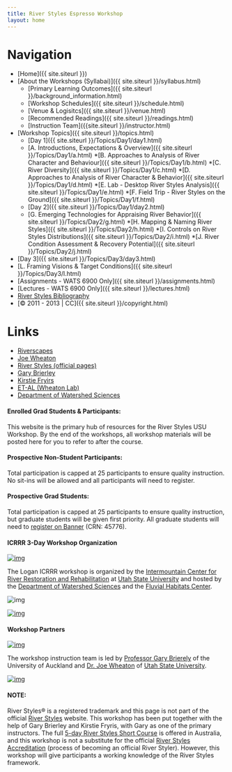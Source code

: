 ```yaml
---
title: River Styles Espresso Workshop
layout: home
---
```


# Navigation

* [Home]({{ site.siteurl }})
* [About the Workshops (Syllabai)]({{ site.siteurl }}/syllabus.html)
  *   [Primary Learning Outcomes]({{ site.siteurl }}/background_information.html)
  *   [Workshop Schedules]({{ site.siteurl }}/schedule.html)
  *   [Venue & Logisitcs]({{ site.siteurl }}/venue.html)
  *   [Recommended Readings]({{ site.siteurl }}/readings.html)
  *   [Instruction Team]({{site.siteurl }}/instructor.html)
* [Workshop Topics]({{ site.siteurl }}/topics.html)
  *   [Day 1]({{ site.siteurl }}/Topics/Day1/day1.html)
    *	[A. Introductions, Expectations & Overview]({{ site.siteurl }}/Topics/Day1/a.html)
      *[B. Approaches to Analysis of River Character and Behaviour]({{ site.siteurl }}/Topics/Day1/b.html)
      *[C. River Diversity]({{ site.siteurl }}/Topics/Day1/c.html)
      *[D. Approaches to Analysis of River Character & Behavior]({{ site.siteurl }}/Topics/Day1/d.html)
      *[E. Lab - Desktop River Styles Analysis]({{ site.siteurl }}/Topics/Day1/e.html)
      *[F. Field Trip - River Styles on the Ground]({{ site.siteurl }}/Topics/Day1/f.html)
  *   [Day 2]({{ site.siteurl }}/Topics/Day1/day2.html)
    *	[G. Emerging Technologies for Appraising River Behavior]({{ site.siteurl }}/Topics/Day2/g.html)
      *[H. Mapping & Naming River Styles]({{ site.siteurl }}/Topics/Day2/h.html)
      *[I. Controls on River Styles Distributions]({{ site.siteurl }}/Topics/Day2/i.html)
      *[J. River Condition Assessment & Recovery Potential]({{ site.siteurl }}/Topics/Day2/j.html)
 * [Day 3]({{ site.siteurl }}/Topics/Day3/day3.html)
  *	[L. Framing Visions & Target Conditions]({{ site.siteurl }}/Topics/Day3/l.html)
* [Assignments - WATS 6900 Only]({{ site.siteurl }}/assignments.html)
* [Lectures - WATS 6900 Only]({{ site.siteurl }}/lectures.html)
* [River Styles Bibliography](http://www.riverstyles.com/publications.php)
* [© 2011 - 2013 | CC]({{ site.siteurl }}/copyright.html)

# Links

* [Riverscapes](http://riverscapes.xyz)
* [Joe Wheaton](http://joewheaton.org)
* [River Styles (official pages)](http://www.riverstyles.com/)
* [Gary Brierley](http://web.env.auckland.ac.nz/people_profiles/brierley_g/)
* [Kirstie Fryirs](http://envirogeog.mq.edu.au/about/staff/person.htm?id=kfryirs)
* [ET-AL (Wheaton Lab)](http://etal.joewheaton.org)
* [Department of Watershed Sciences](http://www.cnr.usu.edu/wats/)

#### Enrolled Grad Students & Participants:
This website is the primary hub of resources for the River Styles USU Workshop. By the end of the workshops, all workshop materials will be posted here for you to refer to after the course.

#### Prospective Non-Student Participants:
Total participation is capped at 25 participants to ensure quality instruction. No sit-ins will be allowed and all participants will need to register.

#### Prospective Grad Students:
Total participation is capped at 25 participants to ensure quality instruction, but graduate students will be given first priority. All graduate students will need to [register on Banner](http://riverstyles.joewheaton.org/syllabus/how-to-register)  (CRN: 45776).

#### ICRRR 3-Day Workshop Organization

[![img](http://riverstyles.joewheaton.org/_/rsrc/1304626997978/home/ICRR_Logo.png)](http://riverstyles.joewheaton.org/home/ICRR_Logo.png?attredirects=0)

The Logan ICRRR workshop is organized by the [Intermountain Center for River
Restoration and Rehabilitation](http://cnr.usu.edu/icrrr/)  at [Utah State University](http://www.usu.edu/) and hosted by the [Department of Watershed Sciences](http://www.cnr.usu.edu/wats/)  and the [Fluvial Habitats Center](http://fluvialhabitatscenter.org/).

![img](http://riverstyles.joewheaton.org/_/rsrc/1316187068271/home/watershed-sciences-dept-PAIRED-02.gif)

[![img](http://riverstyles.joewheaton.org/_/rsrc/1373913408367/home/FHC_FullText_Blue_w150.png)](http://fluvialhabitatscenter.org/)



#### Workshop Partners

[![img](http://riverstyles.joewheaton.org/_/rsrc/1373920570901/home/RiverStyles_80px.png)](http://www.riverstyles.com/)

The workshop instruction team is led by [Professor Gary Brierely](http://web.env.auckland.ac.nz/people_profiles/brierley_g/)  of the University of Auckland and [Dr. Joe Wheaton](http://joewheaton.org) of [Utah State University](http://usu.edu).

[![img](http://riverstyles.joewheaton.org/_/rsrc/1373922118830/home/uoa_logo.jpg)](http://riverstyles.joewheaton.org/home/uoa_logo.jpg?attredirects=0)

#### NOTE:

River Styles®  is a registered trademark and this page is not part of the official [River Styles](http://www.riverstyles.com/) website. This workshop has been put together with the help of Gary Brierley and Kirstie Fryris, with Gary as one of the primary instructors. The full [5-day River Styles Short Course](http://www.riverstyles.com/rssc.php) is offered in Australia, and 
this workshop is not a substitute for the official [River Styles Accreditation](http://www.riverstyles.com/rsaccredn.php) (process of becoming an official River Styler). However, this workshop will give participants a working knowledge of the River Styles framework.




